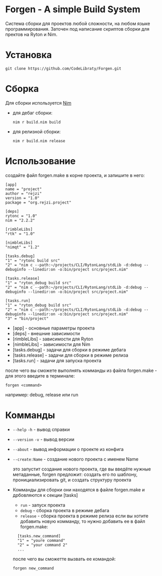 # Forgen - A simple Build System

Система сборки для проектов любой сложности, на любом языке программирования.
Заточен под написание скриптов сборки для пректов на Ryton и Nim.

# Установка
```
git clone https://github.com/CodeLibraty/Forgen.git
```

# Сборка

Для сборки используется [Nim](https://nim-lang.org/)
- для дебаг сборки:
  ```
  nim r build.nim build
  ```
- для релизной сборки:
  ```
  nim r build.nim release
  ```

# Использование

создайте файл forgen.make в корне проекта, и запишите в него:
```
[app]
name = "project"
author = "rejzi"
version = "1.0"
package = "org.rejzi.project"

[deps]
rytonc = "1.0"
nim = "2.2.2"

[rimbleLibs]
"rtk" = "1.0" 

[nimbleLibs]
"nimqt" = "1.2" 

[tasks.debug]
"1" = "rytonc build src" 
"2" = "nim c --path:~/projects/CLI/RytonLang/stdLib -d:debug --debuginfo --linedir:on -o:bin/project src/project.nim" 

[tasks.release]
"1" = "ryton_debug build src" 
"2" = "nim c --path:~/projects/CLI/RytonLang/stdLib -d:debug --debuginfo --linedir:on -o:bin/project src/project.nim" 

[tasks.run]
"1" = "ryton_debug build src" 
"2" = "nim c --path:~/projects/CLI/RytonLang/stdLib -d:debug --debuginfo --linedir:on -o:bin/project src/project.nim" 
"3" = "bin/project" 

```
- [app] - основные параметры проекта
- [deps] - внешние зависимости 
- [rimbleLibs] - зависимости для Ryton
- [nimbleLibs] - зависимости для Nim
- [tasks.debug] - задачи для сборки в режиме дебага
- [tasks.release] - задачи для сборки в режиме релиза
- [tasks.run] - задачи для запуска проекта

после чего вы сможете выполнять комманды из файла forgen.make - для этого введите в терминале:
```
forgen <command> 
```
например: debug, release или run

# Комманды
- `--help` `-h` - вывод справки
- `--version` `-v` - вывод версии
- `--about` - вывод информации о проекте из конфига
- `--create:Name` - создание нового проекта с именем Name

  это запустит создание нового проекта, где вы введёте нужные метаданные, forgen предложит: создать его по шаблону, пронициализировать git, и создать структуру проекта

- Комманды для сборки
  они находятся в файле forgen.make
  и дрбовляются к секции [tasks]
  - `run` - запуск проекта
  - `debug` - сборка проекта в режиме дебага
  - `release` - сборка проекта в режиме релиза
  если вы хотите добавить новую комманду, то нужно добавить ее в файл forgen.make:

  ```
    [tasks.new_command]
    "1" = "youre command"
    "2" = "your command 2"
    ...
  ```
  после чего вы сможетте вызвать ее командой:
  ```
  forgen new_command
  ```

